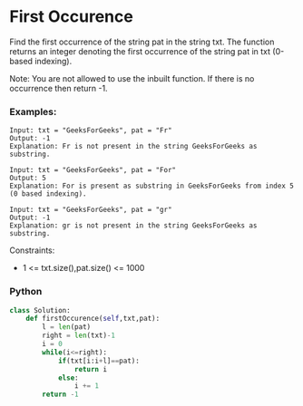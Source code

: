 # First Occurence

Find the first occurrence of the string pat in the string txt. The function returns an integer denoting the first occurrence of the string pat in txt (0-based indexing).

Note: You are not allowed to use the inbuilt function. If there is no occurrence then return -1.

### Examples:
```
Input: txt = "GeeksForGeeks", pat = "Fr"
Output: -1
Explanation: Fr is not present in the string GeeksForGeeks as substring.
```
```
Input: txt = "GeeksForGeeks", pat = "For"
Output: 5
Explanation: For is present as substring in GeeksForGeeks from index 5 (0 based indexing).
```
```
Input: txt = "GeeksForGeeks", pat = "gr"
Output: -1
Explanation: gr is not present in the string GeeksForGeeks as substring.
```

Constraints:
 - 1 <= txt.size(),pat.size() <= 1000

### Python
```py
class Solution:
    def firstOccurence(self,txt,pat):
        l = len(pat)
        right = len(txt)-1
        i = 0
        while(i<=right):
            if(txt[i:i+l]==pat):
                return i
            else:
                i += 1
        return -1
```
